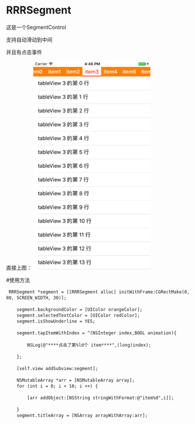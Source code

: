 # RRRSegment
这是一个SegmentControl 

支持自动滑动到中间 

并且有点击事件 

直接上图：
<img src="https://github.com/ZhangRuixiang/RRRSegment/raw/master/shot1.png" width="320">

#使用方法
```
 RRRSegment *segment = [[RRRSegment alloc] initWithFrame:CGRectMake(0, 80, SCREEN_WIDTH, 30)];
    
    segment.backgroundColor = [UIColor orangeColor];
    segment.selectedTextColor = [UIColor redColor];
    segment.isShowUnderline = YES;
    
    segment.tapItemWithIndex = ^(NSInteger index,BOOL animation){
        
        NSLog(@"****点击了第%ld个 item****",(long)index);

    };
    
    [self.view addSubview:segment];
    
    NSMutableArray *arr = [NSMutableArray array];
    for (int i = 0; i < 10; i ++) {
        
        [arr addObject:[NSString stringWithFormat:@"item%d",i]];
        
    }
    segment.titleArray = [NSArray arrayWithArray:arr];
 
```
